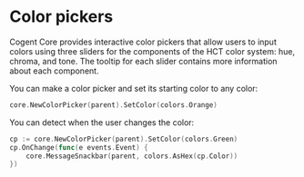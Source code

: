 # Color pickers

Cogent Core provides interactive color pickers that allow users to input colors using three sliders for the components of the HCT color system: hue, chroma, and tone. The tooltip for each slider contains more information about each component.

You can make a color picker and set its starting color to any color:

```Go
core.NewColorPicker(parent).SetColor(colors.Orange)
```

You can detect when the user changes the color:

```Go
cp := core.NewColorPicker(parent).SetColor(colors.Green)
cp.OnChange(func(e events.Event) {
    core.MessageSnackbar(parent, colors.AsHex(cp.Color))
})
```
